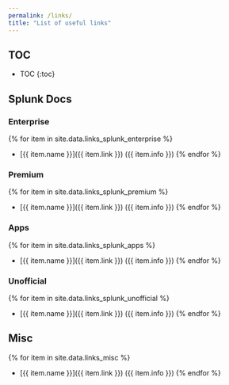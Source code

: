 ```yaml
---
permalink: /links/
title: "List of useful links"
---
```


## TOC
* TOC
{:toc}

## Splunk Docs
### Enterprise

{% for item in site.data.links_splunk_enterprise %}
* [{{ item.name }}]({{ item.link }}) ({{ item.info }})
{% endfor %}

### Premium

{% for item in site.data.links_splunk_premium %}
* [{{ item.name }}]({{ item.link }}) ({{ item.info }})
{% endfor %}

### Apps

{% for item in site.data.links_splunk_apps %}
* [{{ item.name }}]({{ item.link }}) ({{ item.info }})
{% endfor %}

### Unofficial

{% for item in site.data.links_splunk_unofficial %}
* [{{ item.name }}]({{ item.link }}) ({{ item.info }})
{% endfor %}

## Misc

{% for item in site.data.links_misc %}
* [{{ item.name }}]({{ item.link }}) ({{ item.info }})
{% endfor %}
